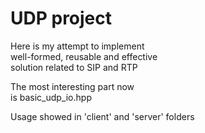 # UDP project
Here is my attempt to implement </br>
well-formed, reusable and effective </br>
solution related to SIP and RTP </br>

The most interesting part now </br>
is basic_udp_io.hpp </br>

Usage showed in 'client' and 'server' folders
